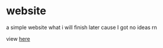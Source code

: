# website
a simple website what i will finish later cause I got no ideas rn

view [here](https://jamieuwu.github.io/website/)
